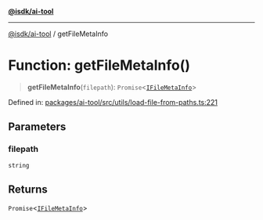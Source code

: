 [**@isdk/ai-tool**](../README.md)

***

[@isdk/ai-tool](../globals.md) / getFileMetaInfo

# Function: getFileMetaInfo()

> **getFileMetaInfo**(`filepath`): `Promise`\<[`IFileMetaInfo`](../interfaces/IFileMetaInfo.md)\>

Defined in: [packages/ai-tool/src/utils/load-file-from-paths.ts:221](https://github.com/isdk/ai-tool.js/blob/62dd65284e1c50d2e8546a14ae292154369bdb2c/src/utils/load-file-from-paths.ts#L221)

## Parameters

### filepath

`string`

## Returns

`Promise`\<[`IFileMetaInfo`](../interfaces/IFileMetaInfo.md)\>
